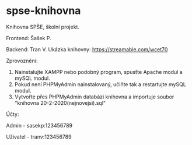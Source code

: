 # spse-knihovna
Knihovna SPŠE, školní projekt.

Frontend: Šašek P.

Backend: Tran V.
Ukázka knihovny: https://streamable.com/wcet70

Zprovoznění:
1) Nainstalujte XAMPP nebo podobný program, spusťte Apache modul a mySQL modul.
2) Pokud není PHPMyAdmin nainstalovaný, učiňte tak a restartujte mySQL modul.
3) Vytvořte přes PHPMyAdmin databázi knihovna a importuje soubor "knihovna 20-2-2020(nejnovejsi).sql"

Účty:

Admin - sasekp:123456789

Uživatel - tranv:123456789
